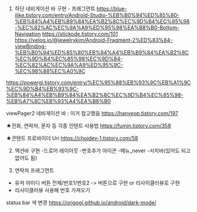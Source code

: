 1. 하단 네비게이션 바 구현 - 프래그먼트
https://blue-ilike.tistory.com/entry/Android-Studio-%EB%B0%94%ED%85%80-%EB%84%A4%EB%B9%84%EA%B2%8C%EC%9D%B4%EC%85%98-%EC%82%AC%EC%9A%A9%ED%95%98%EA%B8%B0-Bottom-Navigation
https://stickode.tistory.com/101
https://velog.io/@jewelrykim/Android-Fragment-2%ED%83%84-viewBinding-%EB%B0%94%ED%85%80%EB%84%A4%EB%B9%84%EA%B2%8C%EC%9D%B4%EC%85%98%EC%9D%84-%EC%82%AC%EC%9A%A9%ED%95%9C-%EC%98%88%EC%A0%9C

https://powergi.tistory.com/entry/%EC%95%88%EB%93%9C%EB%A1%9C%EC%9D%B4%EB%93%9C-%EB%84%A4%EB%B9%84%EA%B2%8C%EC%9D%B4%EC%85%98-%EB%A7%8C%EB%93%A4%EA%B8%B0

viewPager2 네비게이션 바 : 이거 참고했음
https://hanyeop.tistory.com/197



★전화, 연락처, 문자 등 각종 인텐트 사용법
https://fumin.tistory.com/358

★콘텐트 프로바이더 Uri
https://choidev-1.tistory.com/58






2. 액션바 구현
-드로어 레이아웃
-번호추가 아이콘
-메뉴_never
-서치바(있어도 되고 없어도 됨)

3. 연락처 프래그먼트

- 유저 아이디 버튼 전체/번호1/번호2 -> 버튼으로 구현 or 리사이클러뷰로 구현
- 리사이클러뷰 사용해 번호 가져오기


status bar 색 변경
https://origogi.github.io/android/dark-mode/